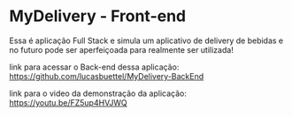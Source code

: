 # MyDelivery - Front-end

Essa é aplicação Full Stack e simula um aplicativo de delivery de bebidas e no futuro pode ser aperfeiçoada para realmente ser utilizada!

link para acessar o Back-end dessa aplicação: https://github.com/lucasbuettel/MyDelivery-BackEnd

link para o video da demonstração da aplicação: https://youtu.be/FZ5up4HVJWQ
